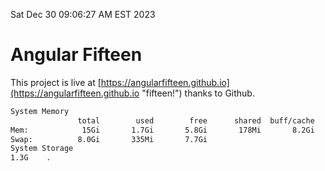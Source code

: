 Sat Dec 30 09:06:27 AM EST 2023

# Angular Fifteen


This project is live at [https://angularfifteen.github.io](https://angularfifteen.github.io "fifteen!") thanks to Github.

```bash
System Memory
               total        used        free      shared  buff/cache   available
Mem:            15Gi       1.7Gi       5.8Gi       178Mi       8.2Gi        13Gi
Swap:          8.0Gi       335Mi       7.7Gi
System Storage
1.3G	.
```
